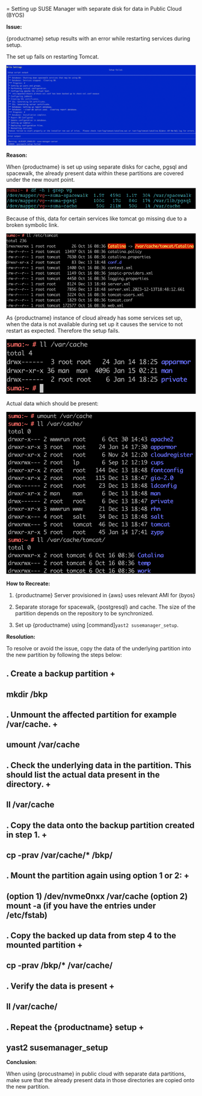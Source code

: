 = Setting up SUSE Manager with separate disk for data in Public Cloud (BYOS)


**Issue:** 

{productname} setup results with an error while restarting services during setup. 


The set up fails on restarting Tomcat.


<img src="../../assets/images/error-1.png">



**Reason:**

When {productname} is set up using separate disks for cache, pgsql and spacewalk, the already present data within these partitions are covered under the new mount point.


 <img src="../../assets/images/partitions.png">

Because of this, data for certain services like tomcat go missing due to a broken symbolic link.


<img src="../../assets/images/broken-symlink.png"> 

As {productname} instance of cloud already has some services set up, when the data is not available during set up it causes the service to not restart as expected.
Therefore the setup fails.


 <img src="../../assets/images/incomplete-files.png"> 

Actual data which should be present:


 <img src="../../assets/images/actual-files.png"> 



**How to Recreate:**

1. {productname} Server provisioned in {aws} uses relevant AMI for {byos}


2. Separate storage for spacewalk, {postgresql} and cache. 
  The size of the partition depends on the repository to be synchronized.


3. Set up {productname} using [command]``yast2 susemanager_setup``.


   

**Resolution:**

To resolve or avoid the issue, copy the data of the underlying partition into the new partition by following the steps below:


. Create a backup partition
+
----
mkdir /bkp
----


. Unmount the affected partition for example /var/cache. 
+
----
umount /var/cache
----


. Check the underlying data in the partition. 
  This should list the actual data present in the directory.
+
----
ll /var/cache
----

. Copy the data onto the backup partition created in step 1.
+
----
cp -prav /var/cache/* /bkp/
----


. Mount the partition again using option 1 or 2:
+
----
(option 1)   /dev/nvme0nxx /var/cache
(option 2)   mount -a (if you have the entries under /etc/fstab)
----


. Copy the backed up data from step 4 to the mounted partition
+
----
cp -prav /bkp/* /var/cache/
----

. Verify the data is present
+
----
ll /var/cache/
----

. Repeat the {productname} setup
+
----
yast2 susemanager_setup
----

   

**Conclusion**:

When using {procustname} in public cloud with separate data partitions, make sure that the already present data in those directories are copied onto the new partition.

